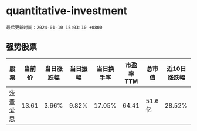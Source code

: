# quantitative-investment

`最后更新时间：2024-01-10 15:03:10 +0800`

## 强势股票

|股票|当前价|当日涨跌幅|当日振幅|当日换手率|市盈率TTM|总市值|近10日涨跌幅|
|----|----|----|----|----|----|----|----|
|[莎普爱思](https://xueqiu.com/S/SH603168)|13.61|3.66%|9.82%|17.05%|64.41|51.6亿|28.52%|
